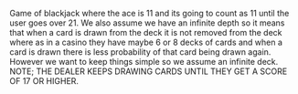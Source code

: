 Game of blackjack where the ace is 11 and its going to count as 11 until the user goes over 21. We also assume we have
an infinite depth so it means that when a card is drawn from the deck it is not removed from the deck where as in a
casino they have maybe 6 or 8 decks of cards and when a card is drawn there is less probability of that card being drawn again.
However we want to keep things simple so we assume an infinite deck. NOTE; THE DEALER KEEPS DRAWING CARDS UNTIL THEY GET A SCORE OF 17 OR HIGHER.
